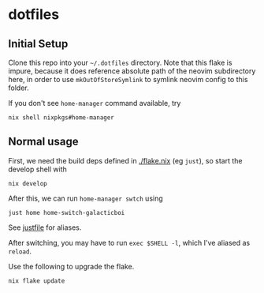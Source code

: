 # dotfiles

## Initial Setup

Clone this repo into your `~/.dotfiles` directory.
Note that this flake is impure, because it does reference absolute path of the neovim subdirectory here, in order to use `mkOutOfStoreSymlink` to symlink neovim config to this folder.

If you don't see `home-manager` command available, try

```shell
nix shell nixpkgs#home-manager
```

## Normal usage

First, we need the build deps defined in [./flake.nix](./flake.nix) (eg `just`), so start the develop shell with

```shell
nix develop
```

After this, we can run `home-manager swtch` using

```shell
just home home-switch-galacticboi
```

See [justfile](./justfile) for aliases.

After switching, you may have to run `exec $SHELL -l`, which I've aliased as `reload`.

Use the following to upgrade the flake.

```shell
nix flake update
```
